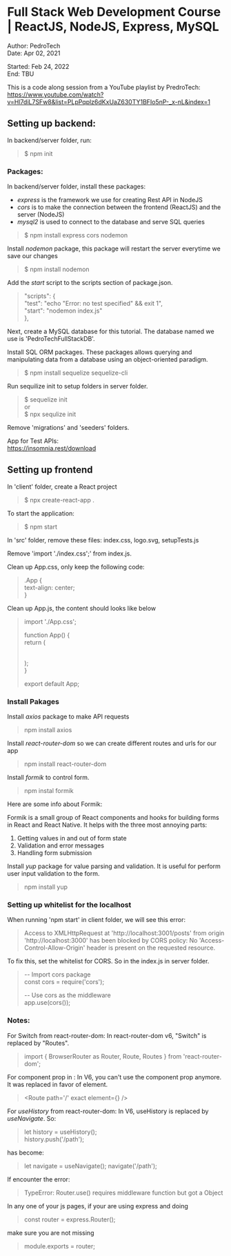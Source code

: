 # Full Stack Web Development Course | ReactJS, NodeJS, Express, MySQL

Author: PedroTech  
Date: Apr 02, 2021  

Started: Feb 24, 2022  
End: TBU  

This is a code along session from a YouTube playlist by PredroTech:
https://www.youtube.com/watch?v=Hl7diL7SFw8&list=PLpPqplz6dKxUaZ630TY1BFIo5nP-_x-nL&index=1  

## Setting up backend:
In backend/server folder, run:  

> $ npm init

### Packages:
In backend/server folder, install these packages:

- *express* is the framework we use for creating Rest API in NodeJS
- *cors* is to make the connection between the frontend (ReactJS) and the server (NodeJS)
- *mysql2* is used to connect to the database and serve SQL queries

> $ npm install express cors nodemon

Install *nodemon* package, this package will restart the server everytime we save our changes

> $ npm install nodemon

Add the *start* script to the scripts section of package.json.
> "scripts": {  
>    "test": "echo \"Error: no test specified\" && exit 1",  
>    "start": "nodemon index.js"  
>  },  

Next, create a MySQL database for this tutorial. The database named we use is 'PedroTechFullStackDB'.

Install SQL ORM packages. These packages allows querying and manipulating data from a database using an object-oriented paradigm.

> $ npm install sequelize sequelize-cli

Run sequilize init to setup folders in server folder.

> $ sequelize init  
> or  
> $ npx sequlize init

Remove 'migrations' and 'seeders' folders.

App for Test APIs:  
https://insomnia.rest/download

## Setting up frontend

In 'client' folder, create a React project

> $ npx create-react-app .

To start the application:

> $ npm start

In 'src' folder, remove these files: index.css, logo.svg, setupTests.js

Remove 'import './index.css';' from index.js.

Clean up App.css, only keep the following code:

> .App {  
>   text-align: center;  
> }

Clean up App.js, the content should looks like below

> import './App.css';
> 
> function App() {  
>   return (  
>     <div className="App"></div>  
>   );  
> }
> 
> export default App;


### Install Pakages

Install *axios* package to make API requests

> npm install axios

Install *react-router-dom* so we can create different routes and urls for our app

> npm install react-router-dom

Install *formik* to control form.

> npm instal formik

Here are some info about Formik:

Formik is a small group of React components and hooks for building forms in React and React Native. It helps with the three most annoying parts:

1. Getting values in and out of form state
2. Validation and error messages
3. Handling form submission

Install *yup* package for value parsing and validation. It is useful for perform user input validation to the form.

> npm install yup

### Setting up whitelist for the localhost

When running 'npm start' in client folder, we will see this error:

> Access to XMLHttpRequest at 'http://localhost:3001/posts' from origin 'http://localhost:3000' has been blocked by CORS policy: No 'Access-Control-Allow-Origin' header is present on the requested resource.

To fix this, set the whitelist for CORS. So in the index.js in server folder.

> -- Import cors package  
> const cors = require('cors');
> 
> -- Use cors as the middleware  
> app.use(cors());

### Notes:

For Switch from react-router-dom: In react-router-dom v6, "Switch" is replaced by "Routes".

> import { BrowserRouter as Router, Route, Routes } from 'react-router-dom';

For component prop in <Route>: In V6, you can't use the component prop anymore. It was replaced in favor of element.

> <Route path='/' exact element={<Home />} />

For *useHistory* from react-router-dom: In V6, useHistory is replaced by
*useNavigate*. So:

>  let history = useHistory();  
>  history.push('/path');

has become:

>  let navigate = useNavigate();
>  navigate('/path');

If encounter the error:

> TypeError: Router.use() requires middleware function but got a Object

In any one of your js pages, if your are using express and doing

> const router = express.Router();

make sure you are not missing

> module.exports = router;



